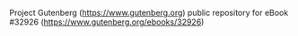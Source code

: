 Project Gutenberg (https://www.gutenberg.org) public repository for eBook #32926 (https://www.gutenberg.org/ebooks/32926)
